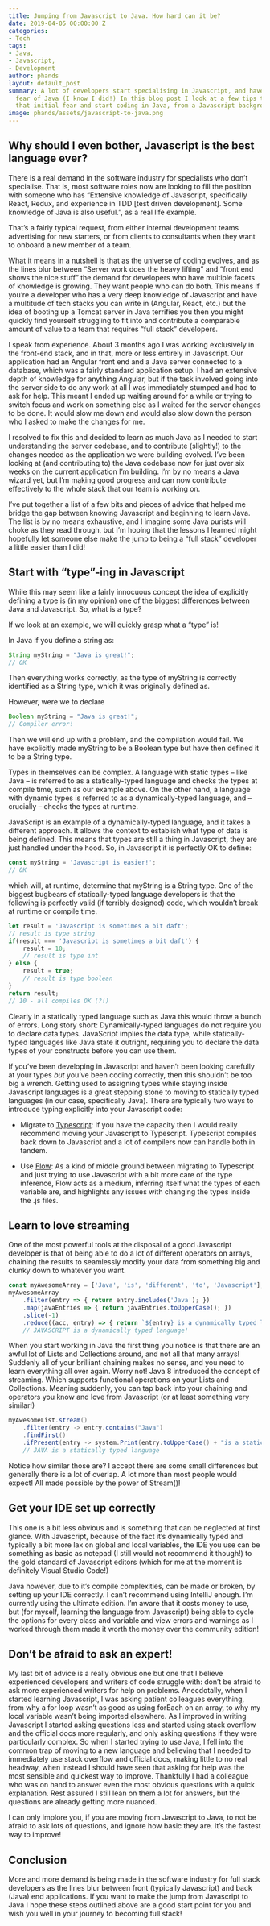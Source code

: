 ```yaml
---
title: Jumping from Javascript to Java. How hard can it be?
date: 2019-04-05 00:00:00 Z
categories:
- Tech
tags:
- Java,
- Javascript,
- Development
author: phands
layout: default_post
summary: A lot of developers start specialising in Javascript, and have an inherent
  fear of Java (I know I did!) In this blog post I look at a few tips to get over
  that initial fear and start coding in Java, from a Javascript background.
image: phands/assets/javascript-to-java.png
---
```


## Why should I even bother, Javascript is the best language ever?
There is a real demand in the software industry for specialists who don’t specialise. That is, most software roles now are looking to fill the position with someone who has “Extensive knowledge of Javascript, specifically React, Redux, and experience in TDD [test driven development]. Some knowledge of Java is also useful.”, as a real life example.

That’s a fairly typical request, from either internal development teams advertising for new starters, or from clients to consultants when they want to onboard a new member of a team.

What it means in a nutshell is that as the universe of coding evolves, and as the lines blur between “Server work does the heavy lifting” and “front end shows the nice stuff” the demand for developers who have multiple facets of knowledge is growing. They want people who can do both. This means if you’re a developer who has a very deep knowledge of Javascript and have a multitude of tech stacks you can write in (Angular, React, etc.) but the idea of booting up a Tomcat server in Java terrifies you then you might quickly find yourself struggling to fit into and contribute a comparable amount of value to a team that requires “full stack” developers.

I speak from experience. About 3 months ago I was working exclusively in the front-end stack, and in that, more or less entirely in Javascript. Our application had an Angular front end and a Java server connected to a database, which was a fairly standard application setup. I had an extensive depth of knowledge for anything Angular, but if the task involved going into the server side to do any work at all I was immediately stumped and had to ask for help. This meant I ended up waiting around for a while or trying to switch focus and work on something else as I waited for the server changes to be done. It would slow me down and would also slow down the person who I asked to make the changes for me.

I resolved to fix this and decided to learn as much Java as I needed to start understanding the server codebase, and to contribute (slightly!) to the changes needed as the application we were building evolved. I’ve been looking at (and contributing to) the Java codebase now for just over six weeks on the current application I’m building. I’m by no means a Java wizard yet, but I’m making good progress and can now contribute effectively to the whole stack that our team is working on.

I’ve put together a list of a few bits and pieces of advice that helped me bridge the gap between knowing Javascript and beginning to learn Java. The list is by no means exhaustive, and I imagine some Java purists will choke as they read through, but I’m hoping that the lessons I learned might hopefully let someone else make the jump to being a “full stack” developer a little easier than I did!

## Start with “type”-ing in Javascript

While this may seem like a fairly innocuous concept the idea of explicitly defining a type is (in my opinion) one of the biggest differences between Java and Javascript.  So, what is a type?

If we look at an example, we will quickly grasp what a “type” is!

In Java if you define a string as:

~~~ java
String myString = "Java is great!";
// OK
~~~

Then everything works correctly, as the type of myString is correctly identified as a String type, which it was originally defined as.

However, were we to declare

~~~ java
Boolean myString = "Java is great!";
// Compiler error!
~~~

Then we will end up with a problem, and the compilation would fail. We have explicitly made myString to be a Boolean type but have then defined it to be a String type.

Types in themselves can be complex. A language with static types – like Java – is referred to as a statically-typed language and checks the types at compile time, such as our example above. On the other hand, a language with dynamic types is referred to as a dynamically-typed language, and – crucially – checks the types at runtime.

JavaScript is an example of a dynamically-typed language, and it takes a different approach. It allows the context to establish what type of data is being defined. This means that types are still a thing in Javascript, they are just handled under the hood. So, in Javascript it is perfectly OK to define:

~~~ javascript
const myString = 'Javascript is easier!';
// OK
~~~

which will, at runtime, determine that myString is a String type. One of the biggest bugbears of statically-typed language developers is that the following is perfectly valid (if terribly designed) code, which wouldn’t break at runtime or compile time.

~~~ javascript
let result = 'Javascript is sometimes a bit daft';
// result is type string
if(result === 'Javascript is sometimes a bit daft') {
    result = 10;
    // result is type int
} else {
    result = true;
    // result is type boolean
}
return result;
// 10 - all compiles OK (?!)
~~~

Clearly in a statically typed language such as Java this would throw a bunch of errors. Long story short: Dynamically-typed languages do not require you to declare data types. JavaScript implies the data type, while statically-typed languages like Java state it outright, requiring you to declare the data types of your constructs before you can use them.

If you’ve been developing in Javascript and haven’t been looking carefully at your types _but_ you’ve been coding correctly, then this shouldn’t be too big a wrench. Getting used to assigning types while staying inside Javascript languages is a great stepping stone to moving to statically typed languages (in our case, specifically Java). There are typically two ways to introduce typing explicitly into your Javascript code:

 -	Migrate to [Typescript](https://www.typescriptlang.org/): If you have the capacity then I would really recommend moving your Javascript to Typescript. Typescript compiles back down to Javascript and a lot of compilers now can handle both in tandem.
 
 -	Use [Flow](https://flow.org/): As a kind of middle ground between migrating to Typescript and just trying to use Javascript with a bit more care of the type inference, Flow acts as a medium, inferring itself what the types of each variable are, and highlights any issues with changing the types inside the .js files.

## Learn to love streaming

One of the most powerful tools at the disposal of a good Javascript developer is that of being able to do a lot of different operators on arrays, chaining the results to seamlessly modify your data from something big and clunky down to whatever you want.

~~~ javascript
const myAwesomeArray = ['Java', 'is', 'different', 'to', 'Javascript'];
myAwesomeArray
    .filter(entry => { return entry.includes('Java'); })
    .map(javaEntries => { return javaEntries.toUpperCase(); })
    .slice(-1)
    .reduce((acc, entry) => { return `${entry} is a dynamically typed language!`},'');
    // JAVASCRIPT is a dynamically typed language!
~~~

When you start working in Java the first thing you notice is that there are an awful lot of Lists and Collections around, and not all that many arrays! Suddenly all of your brilliant chaining makes no sense, and you need to learn everything all over again. Worry not! Java 8 introduced the concept of streaming. Which supports functional operations on your Lists and Collections. Meaning suddenly, you can tap back into your chaining and operators you know and love from Javascript (or at least something very similar!)

~~~ java
myAwesomeList.stream()
    .filter(entry -> entry.contains("Java")
    .findFirst()
    .ifPresent(entry -> system.Print(entry.toUpperCase() + "is a statically typed language!");
    // JAVA is a statically typed language
~~~

Notice how similar those are? I accept there are some small differences but generally there is a lot of overlap. A lot more than most people would expect! All made possible by the power of Stream()!

## Get your IDE set up correctly

This one is a bit less obvious and is something that can be neglected at first glance. With Javascript, because of the fact it’s dynamically typed and typically a bit more lax on global and local variables, the IDE you use can be something as basic as notepad (I still would not recommend it though!) to the gold standard of Javascript editors (which for me at the moment is definitely Visual Studio Code!)

Java however, due to it’s compile complexities, can be made or broken, by setting up your IDE correctly. I can’t recommend using IntelliJ enough. I’m currently using the ultimate edition. I’m aware that it costs money to use, but (for myself, learning the language from Javascript) being able to cycle the options for every class and variable and view errors and warnings as I worked through them made it worth the money over the community edition!

## Don’t be afraid to ask an expert!
My last bit of advice is a really obvious one but one that I believe experienced developers and writers of code struggle with: don’t be afraid to ask more experienced writers for help on problems. Anecdotally, when I started learning Javascript, I was asking patient colleagues everything, from why a for loop wasn’t as good as using forEach on an array, to why my local variable wasn’t being imported elsewhere. As I improved in writing Javascript I started asking questions less and started using stack overflow and the official docs more regularly, and only asking questions if they were particularly complex. So when I started trying to use Java, I fell into the common trap of moving to a new language and believing that I needed to immediately use stack overflow and official docs, making little to no real headway, when instead I should have seen that asking for help was the most sensible and quickest way to improve. Thankfully I had a colleague who was on hand to answer even the most obvious questions with a quick explanation. Rest assured I still lean on them a lot for answers, but the questions are already getting more nuanced.

I can only implore you, if you are moving from Javascript to Java, to not be afraid to ask lots of questions, and ignore how basic they are. It’s the fastest way to improve!

## Conclusion

More and more demand is being made in the software industry for full stack developers as the lines blur between front (typically Javascript) and back (Java) end applications. If you want to make the jump from Javascript to Java I hope these steps outlined above are a good start point for you and wish you well in your journey to becoming full stack!
